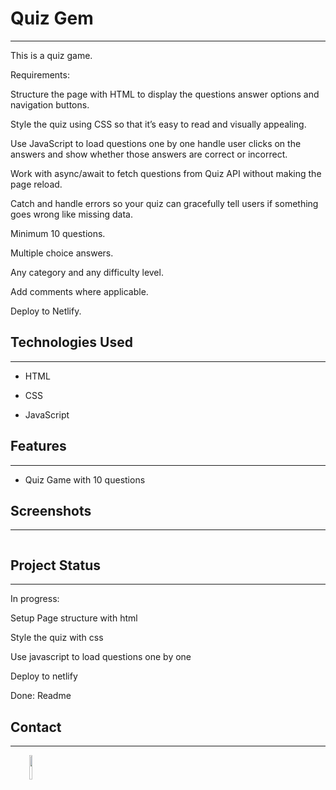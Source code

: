 <h1>Quiz Gem</h1>
<hr><p>This is a quiz game.</p>
<p>Requirements:</p>
<p>Structure the page with HTML to display the questions answer options and navigation buttons.</p>
<p>Style the quiz using CSS so that it’s easy to read and visually appealing.</p>
<p>Use JavaScript to load questions one by one handle user clicks on the answers and show whether those answers are correct or incorrect.</p>
<p>Work with async/await to fetch questions from Quiz API without making the page reload.</p>
<p>Catch and handle errors so your quiz can gracefully tell users if something goes wrong like missing data.</p>
<p>Minimum 10 questions.</p>
<p>Multiple choice answers.</p>
<p>Any category and any difficulty level.</p>
<p>Add comments where applicable.</p>
<p>Deploy to Netlify.</p><h2>Technologies Used</h2>
<hr><ul>
<li>HTML</li>
</ul><ul>
<li>CSS</li>
</ul><ul>
<li>JavaScript</li>
</ul><h2>Features</h2>
<hr><ul>
<li>Quiz Game with 10 questions</li>
</ul><h2>Screenshots</h2>
<hr><p><img src="https://i.imgur.com/iDm0XbV.jpeg" alt=""></p><h2>Project Status</h2>
<hr><p>In progress:</p>
<p>Setup Page structure with html</p>
<p>Style the quiz with css</p>
<p>Use javascript to load questions one by one</p>
<p>Deploy to netlify</p>
<p>Done:
Readme</p><h2>Contact</h2>
<hr><p><span style="margin-right: 30px;"></span><a href="https://www.linkedin.com/in/joseph-silex/"><img target="_blank" src="https://cdn.jsdelivr.net/gh/devicons/devicon/icons/linkedin/linkedin-original.svg" style="width: 10%;"></a></p>
